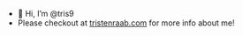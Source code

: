- 👋 Hi, I’m @tris9
- Please checkout at [tristenraab.com](http://www.tristenraab.com) for more info about me!

<!---
tris9/tris9 is a ✨ special ✨ repository because its `README.md` (this file) appears on your GitHub profile.
You can click the Preview link to take a look at your changes.
--->
